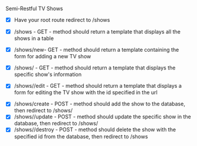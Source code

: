 Semi-Restful TV Shows

<!-- Pages -->

- [x] Have your root route redirect to /shows

- [x] /shows - GET - method should return a template that displays all the shows in a table
- [x] /shows/new- GET - method should return a template containing the form for adding a new TV show
- [x] /shows/<id> - GET - method should return a template that displays the specific show's information
- [x] /shows/<id>/edit - GET - method should return a template that displays a form for editing the TV show with the id specified in the url

<!-- Form -->

- [x] /shows/create - POST - method should add the show to the database, then redirect to /shows/<id>
- [x] /shows/<id>/update - POST - method should update the specific show in the database, then redirect to /shows/<id>
- [x] /shows/<id>/destroy - POST - method should delete the show with the specified id from the database, then redirect to /shows
